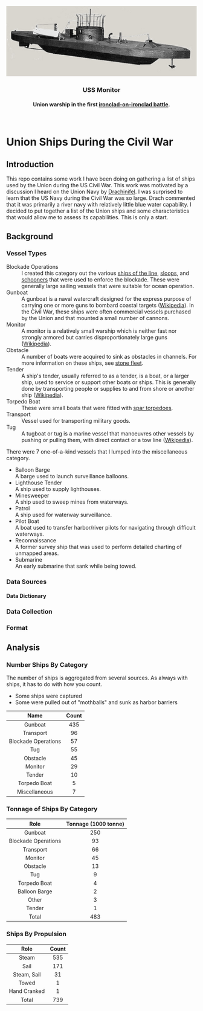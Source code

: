 ![Model of Monitor](./Images/Monitor_model2.png)
<br>

<h3 align=center>USS Monitor</h2>
<h4 align=center>Union warship in the first <a href="https://en.wikipedia.org/wiki/Ironclad_warship">ironclad-on-ironclad battle</a>.</h3>
<br>

# Union Ships During the Civil War

## Introduction

This repo contains some work I have been doing on gathering a list of ships used by the Union during the US Civil War. This work was motivated by a discussion I heard on the Union Navy by [Drachinifel](https://www.youtube.com/watch?v=3tqD11AO1Iw). I was surprised to learn that the US Navy during the Civil War was so large. Drach commented that it was primarily a river navy with relatively little blue water capability. I decided to put together a list of the Union ships and some characteristics that would allow me to assess its capabilities. This is only a start.

## Background

### Vessel Types

<dl>
<dt>Blockade Operations</dt>
<dd>I created this category out the various <a href="https://en.wikipedia.org/wiki/Ship_of_the_line">ships of the line</a>, <a href="https://en.wikipedia.org/wiki/Sloop-of-war">sloops</a>, and <a href="https://en.wikipedia.org/wiki/Schooner">schooners</a> that were used to enforce the blockade. These were generally large sailing vessels that were suitable for ocean operation.</dd>
<dt>Gunboat</dt>
<dd>A gunboat is a naval watercraft designed for the express purpose of carrying one or more guns to bombard coastal targets (<a href="https://en.wikipedia.org/wiki/Gunboat">Wikipedia</a>). In the Civil War, these ships were often commercial vessels purchased by the Union and that mounted a small number of cannons.</dd>
<dt>Monitor</dt>
<dd>A monitor is a relatively small warship which is neither fast nor strongly armored but carries disproportionately large guns (<a href="https://en.wikipedia.org/wiki/Monitor_(warship)">Wikipedia</a>).
<dt>Obstacle</dt>
<dd>A number of boats were acquired to sink as obstacles in channels. For more information on these ships, see <a href="https://en.wikipedia.org/wiki/Stone_Fleet">stone fleet</a>.</dd>
<dt>Tender</dt>
<dd>A ship's tender, usually referred to as a tender, is a boat, or a larger ship, used to service or support other boats or ships. This is generally done by transporting people or supplies to and from shore or another ship (<a href="https://en.wikipedia.org/wiki/Ship%27s_tender">Wikipedia</a>).</dd>
<dt>Torpedo Boat</dt>
<dd>These were small boats that were fitted with <a href="https://en.wikipedia.org/wiki/Spar_torpedo">spar torpedoes</a>.</dd>
<dt>Transport</dt>
<dd>Vessel used for transporting military goods.</dd>
<dt>Tug</dt>
<dd>A tugboat or tug is a marine vessel that manoeuvres other vessels by pushing or pulling them, with direct contact or a tow line (<a href="https://en.wikipedia.org/wiki/Tugboat">Wikipedia</a>).</dd>
</dl>

There were 7 one-of-a-kind vessels that I lumped into the miscellaneous category.

- Balloon Barge<br>A barge used to launch surveillance balloons.
- Lighthouse Tender<br>A ship used to supply lighthouses.
- Minesweeper<br>A ship used to sweep mines from waterways.
- Patrol<br>A ship used for waterway surveillance.
- Pilot Boat<br>A boat used to transfer harbor/river pilots for navigating through difficult waterways.
- Reconnaissance<br>A former survey ship that was used to perform detailed charting of unmapped areas.
- Submarine<br>An early submarine that sank while being towed.

### Data Sources

#### Data Dictionary

### Data Collection

### Format

## Analysis

### Number Ships By Category

The number of ships is aggregated from several sources. As always with ships, it has to do with how you count.

- Some ships were captured
- Some were pulled out of "mothballs" and sunk as harbor barriers

|      **Name**       | **Count** |
| :-----------------: | :-------: |
|       Gunboat       |    435    |
|      Transport      |    96     |
| Blockade Operations |    57     |
|         Tug         |    55     |
|      Obstacle       |    45     |
|       Monitor       |    29     |
|       Tender        |    10     |
|    Torpedo Boat     |     5     |
|    Miscellaneous    |     7     |

### Tonnage of Ships By Category

|      **Role**       | **Tonnage (1000 tonne)** |
| :-----------------: | :----------------------: |
|       Gunboat       |           250            |
| Blockade Operations |            93            |
|      Transport      |            66            |
|       Monitor       |            45            |
|      Obstacle       |            13            |
|         Tug         |            9             |
|    Torpedo Boat     |            4             |
|    Balloon Barge    |            2             |
|        Other        |            3             |
|       Tender        |            1             |
|        Total        |           483            |

### Ships By Propulsion

|   **Role**   | **Count** |
| :----------: | :-------: |
|    Steam     |    535    |
|     Sail     |    171    |
| Steam, Sail  |    31     |
|    Towed     |     1     |
| Hand Cranked |     1     |
|    Total     |    739    |
